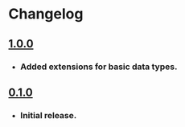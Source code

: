 # Changelog

## [1.0.0]

- ### Added extensions for basic data types.

## [0.1.0]

- ### Initial release.

[1.0.0]: https://github.com/G1J0SHI/SwiftPlus/releases/tag/1.0.0
[0.1.0]: https://github.com/G1J0SHI/SwiftPlus/releases/tag/0.1.0
